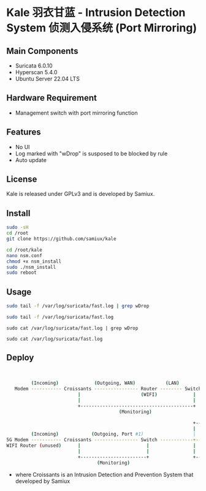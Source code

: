 # Kale 羽衣甘蓝 - Intrusion Detection System  侦测入侵系统 (Port Mirroring)

## Main Components

- Suricata 6.0.10  
- Hyperscan 5.4.0   
- Ubuntu Server 22.04 LTS  

## Hardware Requirement

- Management switch with port mirroring function  

## Features

- No UI
- Log marked with "wDrop" is susposed to be blocked by rule  
- Auto update  
 
 ## License
 
 Kale is released under GPLv3 and is developed by Samiux.
 
## Install

```bash
sudo -sH
cd /root
git clone https://github.com/samiux/kale
```

```bash
cd /root/kale
nano nsm.conf
chmod +x nsm_install
sudo ./nsm_install
sudo reboot
```

## Usage

```bash
sudo tail -f /var/log/suricata/fast.log | grep wDrop

sudo tail -f /var/log/suricata/fast.log
```
```
sudo cat /var/log/suricata/fast.log | grep wDrop

sudo cat /var/log/suricata/fast.log
```

## Deploy

```bash
                                                                            +------- WIFI AP
                                                                            |        (if any)
         (Incoming)             (Outgoing, WAN)           (LAN)             |
   Modem ----------- Croissants ---------------- Router -------- Switch ----+------- PCs
                          |                      (WIFI)             |       |
                          |                                         |       |
                          +-----------------------------------------+       +------- Kale (Port Mirroring)
                                         (Monitoring)

```

```bash
                                                                    +------- WIFI AP
                                                                    |
         (Incoming)            (Outgoing, Port #1)                  |
5G Modem ----------- Croissants ---------------- Switch ------------+------- PCs
WIFI Router (unused)      |                        |                |
                          |                        |                |
                          +------------------------+                +------- Kale (Port Mirroring)
                                 (Monitoring)

```
- where Croissants is an Intrusion Detection and Prevention System that developed by Samiux  
 
